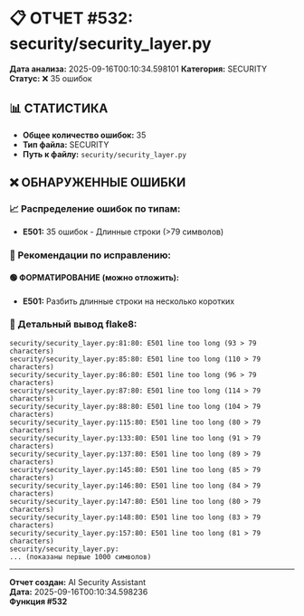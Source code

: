 # 📋 ОТЧЕТ #532: security/security_layer.py

**Дата анализа:** 2025-09-16T00:10:34.598101
**Категория:** SECURITY
**Статус:** ❌ 35 ошибок

## 📊 СТАТИСТИКА

- **Общее количество ошибок:** 35
- **Тип файла:** SECURITY
- **Путь к файлу:** `security/security_layer.py`

## ❌ ОБНАРУЖЕННЫЕ ОШИБКИ

### 📈 Распределение ошибок по типам:

- **E501:** 35 ошибок - Длинные строки (>79 символов)

### 🎯 Рекомендации по исправлению:

#### 🟢 ФОРМАТИРОВАНИЕ (можно отложить):
- **E501:** Разбить длинные строки на несколько коротких

### 📝 Детальный вывод flake8:

```
security/security_layer.py:81:80: E501 line too long (93 > 79 characters)
security/security_layer.py:85:80: E501 line too long (110 > 79 characters)
security/security_layer.py:86:80: E501 line too long (96 > 79 characters)
security/security_layer.py:87:80: E501 line too long (114 > 79 characters)
security/security_layer.py:88:80: E501 line too long (104 > 79 characters)
security/security_layer.py:115:80: E501 line too long (80 > 79 characters)
security/security_layer.py:133:80: E501 line too long (91 > 79 characters)
security/security_layer.py:137:80: E501 line too long (89 > 79 characters)
security/security_layer.py:145:80: E501 line too long (85 > 79 characters)
security/security_layer.py:146:80: E501 line too long (84 > 79 characters)
security/security_layer.py:147:80: E501 line too long (80 > 79 characters)
security/security_layer.py:148:80: E501 line too long (83 > 79 characters)
security/security_layer.py:157:80: E501 line too long (81 > 79 characters)
security/security_layer.py:
... (показаны первые 1000 символов)
```

---
**Отчет создан:** AI Security Assistant  
**Дата:** 2025-09-16T00:10:34.598236  
**Функция #532**
